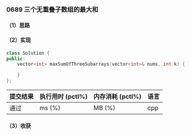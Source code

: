 ### 0689 三个无重叠子数组的最大和

#### （1）思路

#### （2）实现

```cpp
class Solution {
public:
    vector<int> maxSumOfThreeSubarrays(vector<int>& nums, int k) {

    }
};
```

| 提交结果 | 执行用时 (pctl%) | 内存消耗 (pctl%) | 语言 |
|:---------|:-----------------|:-----------------|:-----|
| 通过     |  ms (%)   |  MB (%)  | cpp  |

#### （3）收获

